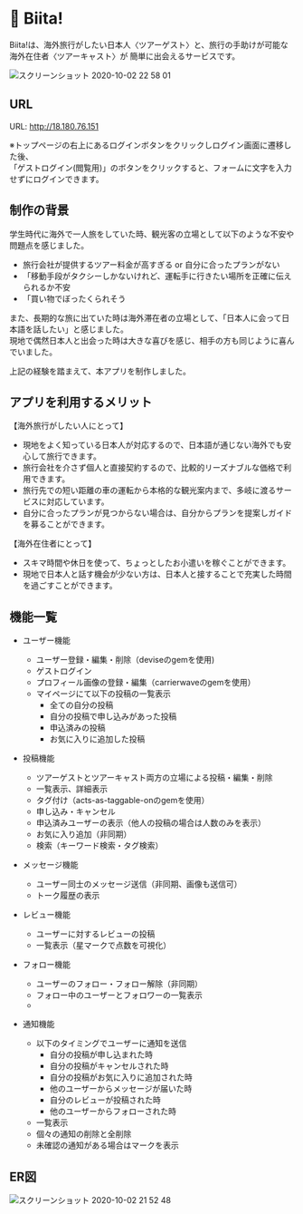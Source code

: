 # :feet: Biita!
Biita!は、海外旅行がしたい日本人〈ツアーゲスト〉と、旅行の手助けが可能な海外在住者〈ツアーキャスト〉が  簡単に出会えるサービスです。

![スクリーンショット 2020-10-02 22 58 01](https://user-images.githubusercontent.com/67250685/94931475-c4842480-0502-11eb-9f33-ccae3e88d4e8.jpg)

## URL
URL: http://18.180.76.151  

※トップページの右上にあるログインボタンをクリックしログイン画面に遷移した後、  
「ゲストログイン(閲覧用)」のボタンをクリックすると、フォームに文字を入力せずにログインできます。

## 制作の背景
学生時代に海外で一人旅をしていた時、観光客の立場として以下のような不安や問題点を感じました。  
- 旅行会社が提供するツアー料金が高すぎる or 自分に合ったプランがない
- 「移動手段がタクシーしかないけれど、運転手に行きたい場所を正確に伝えられるか不安
- 「買い物でぼったくられそう

また、長期的な旅に出ていた時は海外滞在者の立場として、「日本人に会って日本語を話したい」と感じました。  
現地で偶然日本人と出会った時は大きな喜びを感じ、相手の方も同じように喜んでいました。

上記の経験を踏まえて、本アプリを制作しました。  

## アプリを利用するメリット
【海外旅行がしたい人にとって】
- 現地をよく知っている日本人が対応するので、日本語が通じない海外でも安心して旅行できます。
- 旅行会社を介さず個人と直接契約するので、比較的リーズナブルな価格で利用できます。
- 旅行先での短い距離の車の運転から本格的な観光案内まで、多岐に渡るサービスに対応しています。
- 自分に合ったプランが見つからない場合は、自分からプランを提案しガイドを募ることができます。

【海外在住者にとって】
- スキマ時間や休日を使って、ちょっとしたお小遣いを稼ぐことができます。
- 現地で日本人と話す機会が少ない方は、日本人と接することで充実した時間を過ごすことができます。

## 機能一覧
- ユーザー機能
  - ユーザー登録・編集・削除（deviseのgemを使用)
  - ゲストログイン
  - プロフィール画像の登録・編集（carrierwaveのgemを使用）
  - マイページにて以下の投稿の一覧表示
    - 全ての自分の投稿
    - 自分の投稿で申し込みがあった投稿
    - 申込済みの投稿
    - お気に入りに追加した投稿

- 投稿機能
  - ツアーゲストとツアーキャスト両方の立場による投稿・編集・削除
  - 一覧表示、詳細表示
  - タグ付け（acts-as-taggable-onのgemを使用）
  - 申し込み・キャンセル
  - 申込済みユーザーの表示（他人の投稿の場合は人数のみを表示）
  - お気に入り追加（非同期）
  - 検索（キーワード検索・タグ検索）

- メッセージ機能
  - ユーザー同士のメッセージ送信（非同期、画像も送信可）
  - トーク履歴の表示

- レビュー機能
  - ユーザーに対するレビューの投稿
  - 一覧表示（星マークで点数を可視化）

- フォロー機能
  - ユーザーのフォロー・フォロー解除（非同期）
  - フォロー中のユーザーとフォロワーの一覧表示
  - 

- 通知機能
  - 以下のタイミングでユーザーに通知を送信
    - 自分の投稿が申し込まれた時
    - 自分の投稿がキャンセルされた時
    - 自分の投稿がお気に入りに追加された時
    - 他のユーザーからメッセージが届いた時
    - 自分のレビューが投稿された時
    - 他のユーザーからフォローされた時
  - 一覧表示
  - 個々の通知の削除と全削除
  - 未確認の通知がある場合はマークを表示


## ER図
![スクリーンショット 2020-10-02 21 52 48](https://user-images.githubusercontent.com/67250685/94925111-a6fe8d00-04f9-11eb-9da0-ef6c04d35e64.jpg)